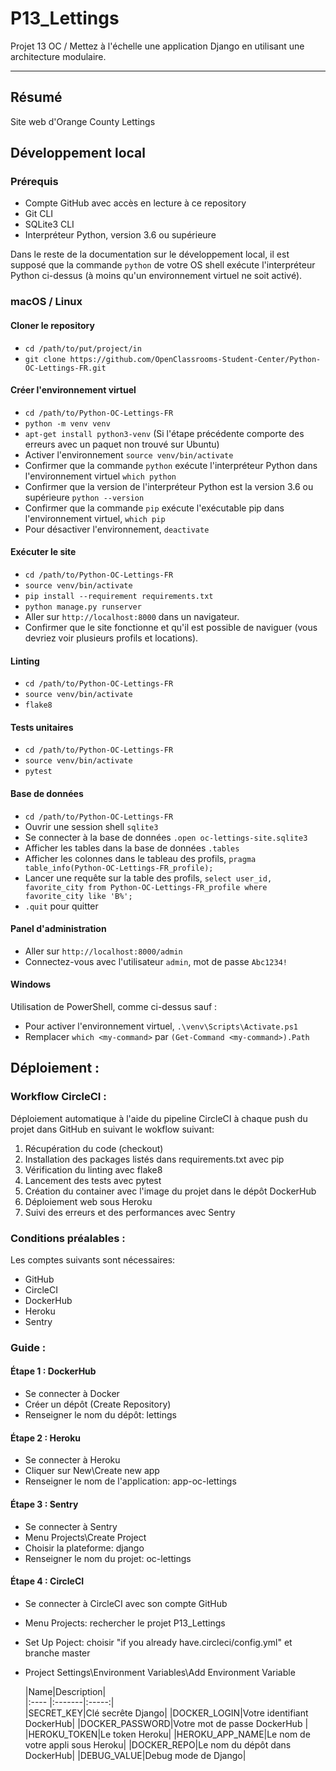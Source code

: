 # P13_Lettings
Projet 13 OC / Mettez à l'échelle une application Django en utilisant une architecture modulaire. </br>
____
## Résumé

Site web d'Orange County Lettings

## Développement local

### Prérequis

- Compte GitHub avec accès en lecture à ce repository
- Git CLI
- SQLite3 CLI
- Interpréteur Python, version 3.6 ou supérieure

Dans le reste de la documentation sur le développement local, il est supposé que la commande `python` de votre OS shell exécute l'interpréteur Python ci-dessus (à moins qu'un environnement virtuel ne soit activé).

### macOS / Linux

#### Cloner le repository

- `cd /path/to/put/project/in`
- `git clone https://github.com/OpenClassrooms-Student-Center/Python-OC-Lettings-FR.git`

#### Créer l'environnement virtuel

- `cd /path/to/Python-OC-Lettings-FR`
- `python -m venv venv`
- `apt-get install python3-venv` (Si l'étape précédente comporte des erreurs avec un paquet non trouvé sur Ubuntu)
- Activer l'environnement `source venv/bin/activate`
- Confirmer que la commande `python` exécute l'interpréteur Python dans l'environnement virtuel
`which python`
- Confirmer que la version de l'interpréteur Python est la version 3.6 ou supérieure `python --version`
- Confirmer que la commande `pip` exécute l'exécutable pip dans l'environnement virtuel, `which pip`
- Pour désactiver l'environnement, `deactivate`

#### Exécuter le site

- `cd /path/to/Python-OC-Lettings-FR`
- `source venv/bin/activate`
- `pip install --requirement requirements.txt`
- `python manage.py runserver`
- Aller sur `http://localhost:8000` dans un navigateur.
- Confirmer que le site fonctionne et qu'il est possible de naviguer (vous devriez voir plusieurs profils et locations).

#### Linting

- `cd /path/to/Python-OC-Lettings-FR`
- `source venv/bin/activate`
- `flake8`

#### Tests unitaires

- `cd /path/to/Python-OC-Lettings-FR`
- `source venv/bin/activate`
- `pytest`

#### Base de données

- `cd /path/to/Python-OC-Lettings-FR`
- Ouvrir une session shell `sqlite3`
- Se connecter à la base de données `.open oc-lettings-site.sqlite3`
- Afficher les tables dans la base de données `.tables`
- Afficher les colonnes dans le tableau des profils, `pragma table_info(Python-OC-Lettings-FR_profile);`
- Lancer une requête sur la table des profils, `select user_id, favorite_city from
  Python-OC-Lettings-FR_profile where favorite_city like 'B%';`
- `.quit` pour quitter

#### Panel d'administration

- Aller sur `http://localhost:8000/admin`
- Connectez-vous avec l'utilisateur `admin`, mot de passe `Abc1234!`

#### Windows

Utilisation de PowerShell, comme ci-dessus sauf :

- Pour activer l'environnement virtuel, `.\venv\Scripts\Activate.ps1` 
- Remplacer `which <my-command>` par `(Get-Command <my-command>).Path`

## Déploiement :

### Workflow CircleCI :

Déploiement automatique à l'aide du pipeline CircleCI à chaque push du projet dans GitHub en suivant le wokflow suivant:
1. Récupération du code (checkout)
2. Installation des packages listés dans requirements.txt avec pip
3. Vérification du linting avec flake8
4. Lancement des tests avec pytest
5. Création du container avec l'image du projet dans le dépôt DockerHub
6. Déploiement web sous Heroku
7. Suivi des erreurs et des performances avec Sentry

### Conditions préalables :

Les comptes suivants sont nécessaires:
- GitHub
- CircleCI
- DockerHub
- Heroku
- Sentry

### Guide :

#### Étape 1 : DockerHub

- Se connecter à Docker
- Créer un dépôt (Create Repository)
- Renseigner le nom du dépôt: lettings


#### Étape 2 : Heroku

- Se connecter à Heroku
- Cliquer sur New\Create new app
- Renseigner le nom de l'application: app-oc-lettings

#### Étape 3 : Sentry

- Se connecter à Sentry
- Menu Projects\Create Project
- Choisir la plateforme: django
- Renseigner le nom du projet: oc-lettings

#### Étape 4 : CircleCI

- Se connecter à CircleCI avec son compte GitHub
- Menu Projects: rechercher le projet P13_Lettings
- Set Up Poject: choisir "if you already have.circleci/config.yml" et branche master
- Project Settings\Environment Variables\Add Environment Variable

  |Name|Description|</br>
  |:---- |:-------|:-----:|</br>
  |SECRET_KEY|Clé secrête Django|
  |DOCKER_LOGIN|Votre identifiant DockerHub| 
  |DOCKER_PASSWORD|Votre mot de passe DockerHub |
  |HEROKU_TOKEN|Le token Heroku|
  |HEROKU_APP_NAME|Le nom de votre appli sous Heroku|
  |DOCKER_REPO|Le nom du dépôt dans DockerHub|
  |DEBUG_VALUE|Debug mode de Django|

